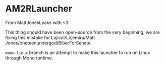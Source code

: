 # AM2RLauncher
From MattJonesLeaks with &lt;3

This thing should have been open-source from the very beginning, we are fixing this mistake for Lojical/Lojemiru/Matt Jones/oneteenundergod/BiberForSenate.

`mono-linux` branch is an attempt to make this launcher to run on Linux through Mono runtime.
